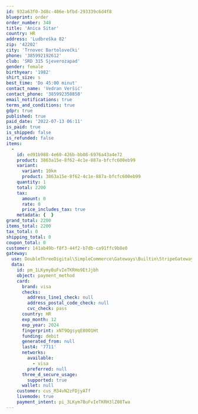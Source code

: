 ```yaml
---
id: 932a63f0-3d8c-486e-bfbd-293339c6d4f8
blueprint: order
order_number: 348
title: 'Anica Sitar'
country: HR
address: 'Ludbreška 82'
zip: '42202'
city: 'Trnovec Bartolovečki'
phone: '385992192612'
club: 'SRD 315 Sjeverozapad'
gender: female
birthyear: '1982'
shirt_size: s
best_time: 'Do 45:00 minut'
contact_name: 'Vedran Veršić'
contact_phone: '385992358858'
email_notifications: true
terms_and_conditions: true
gdpr: true
published: true
paid_date: '2022-07-13 06:11'
is_paid: true
is_shipped: false
is_refunded: false
items:
  -
    id: ed91b988-4e60-426b-bb08-6976a43a4e72
    product: 3863a15e-8f62-4c1e-887a-bfcfc600eb99
    variant:
      variant: 10km
      product: 3863a15e-8f62-4c1e-887a-bfcfc600eb99
    quantity: 1
    total: 2200
    tax:
      amount: 0
      rate: 0
      price_includes_tax: true
    metadata: {  }
grand_total: 2200
items_total: 2200
tax_total: 0
shipping_total: 0
coupon_total: 0
customer: 141ab49b-f8f3-44f2-b7db-ca91ffc9b8e0
gateway:
  use: DoubleThreeDigital\SimpleCommerce\Gateways\Builtin\StripeGateway
  data:
    id: pm_1LKymyBuFvIeTKRHo9EtJjbh
    object: payment_method
    card:
      brand: visa
      checks:
        address_line1_check: null
        address_postal_code_check: null
        cvc_check: pass
      country: HR
      exp_month: 12
      exp_year: 2024
      fingerprint: xNT9QgsyqE80O1Ht
      funding: debit
      generated_from: null
      last4: '7711'
      networks:
        available:
          - visa
        preferred: null
      three_d_secure_usage:
        supported: true
      wallet: null
    customer: cus_M34vN2zFDjyATf
    livemode: true
    payment_intent: pi_3LKym7BuFvIeTKRH3lZ08Twa
---
```

